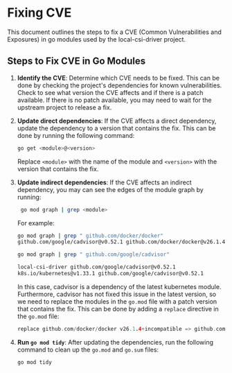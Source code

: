 # Fixing CVE

This document outlines the steps to fix a CVE (Common Vulnerabilities and
Exposures) in go modules used by the local-csi-driver project.

## Steps to Fix CVE in Go Modules

1. **Identify the CVE**: Determine which CVE needs to be fixed. This can be done
   by checking the project's dependencies for known vulnerabilities. Check to
   see what version the CVE affects and if there is a patch available. If there
   is no patch available, you may need to wait for the upstream project to
   release a fix.

2. **Update direct dependencies**: If the CVE affects a direct dependency,
   update the dependency to a version that contains the fix. This can be done by
   running the following command:

   ```bash
   go get <module>@<version>
   ```

   Replace `<module>` with the name of the module and `<version>` with the
   version that contains the fix.

3. **Update indirect dependencies**: If the CVE affects an indirect dependency,
   you may can see the edges of the module graph by running:

   ```bash
    go mod graph | grep <module>
    ```

    For example:

    ```bash
    go mod graph | grep " github.com/docker/docker"
    github.com/google/cadvisor@v0.52.1 github.com/docker/docker@v26.1.4+incompatible
    ```

    ```bash
    go mod graph | grep " github.com/google/cadvisor"

    local-csi-driver github.com/google/cadvisor@v0.52.1
    k8s.io/kubernetes@v1.33.1 github.com/google/cadvisor@v0.52.1
    ```

    In this case, cadvisor is a dependency of the latest kubernetes module.
    Furthermore, cadvisor has not fixed this issue in the latest version, so we
    need to replace the modules in the `go.mod` file with a patch version that
    contains the fix. This can be done by adding a `replace` directive in the
    `go.mod` file:

    ```go
    replace github.com/docker/docker v26.1.4+incompatible => github.com/docker/docker v26.1.5+incompatible
    ```

4. **Run `go mod tidy`**: After updating the dependencies, run the following
   command to clean up the `go.mod` and `go.sum` files:

   ```bash
   go mod tidy
   ```
